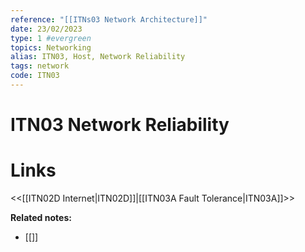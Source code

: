 ```yaml
---
reference: "[[ITNs03 Network Architecture]]"
date: 23/02/2023
type: 1 #evergreen
topics: Networking
alias: ITN03, Host, Network Reliability
tags: network
code: ITN03
---
```

# ITN03 Network Reliability


# Links
<<[[ITN02D Internet|ITN02D]]|[[ITN03A Fault Tolerance|ITN03A]]>>

**Related notes:**
- [[]] 